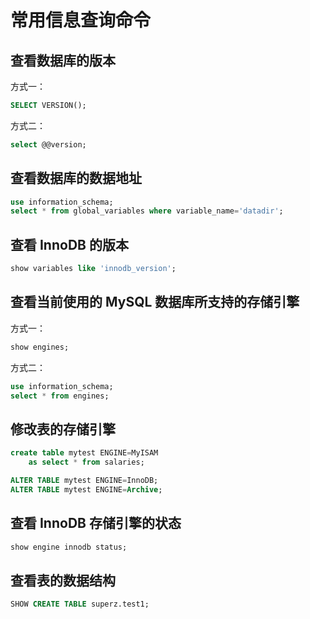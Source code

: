 # 常用信息查询命令

## 查看数据库的版本

方式一：

```sql
SELECT VERSION();
```

方式二：

```sql
select @@version;
```

## 查看数据库的数据地址

```sql
use information_schema;
select * from global_variables where variable_name='datadir';
```

## 查看 InnoDB 的版本

```sql
show variables like 'innodb_version';
```

## 查看当前使用的 MySQL 数据库所支持的存储引擎

方式一：

```sql
show engines;
```

方式二：

```sql
use information_schema;
select * from engines;
```

## 修改表的存储引擎

```sql
create table mytest ENGINE=MyISAM 
    as select * from salaries;

ALTER TABLE mytest ENGINE=InnoDB;
ALTER TABLE mytest ENGINE=Archive;
```

## 查看 InnoDB 存储引擎的状态

```sql
show engine innodb status;
```

## 查看表的数据结构

```sql
SHOW CREATE TABLE superz.test1;
```